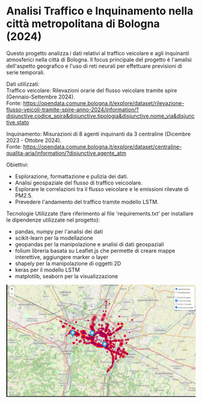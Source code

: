 # **Analisi Traffico e Inquinamento nella città metropolitana di Bologna (2024)**

Questo progetto analizza i dati relativi al traffico veicolare e agli inquinanti atmosferici nella città di Bologna.
Il focus principale del progetto è l'amalisi dell'aspetto geografico e l'uso di reti neurali per effettuare previsioni di serie temporali.

Dati utilizzati:  
Traffico veicolare: Rilevazioni orarie del flusso veicolare tramite spire (Gennaio-Settembre 2024).  
Fonte: https://opendata.comune.bologna.it/explore/dataset/rilevazione-flusso-veicoli-tramite-spire-anno-2024/information/?disjunctive.codice_spira&disjunctive.tipologia&disjunctive.nome_via&disjunctive.stato

Inquinamento: Misurazioni di 8 agenti inquinanti da 3 centraline (Dicembre 2023 - Ottobre 2024).  
Fonte: https://opendata.comune.bologna.it/explore/dataset/centraline-qualita-aria/information/?disjunctive.agente_atm

Obiettivi:  
- Esplorazione, formattazione e pulizia dei dati.
- Analisi geospaziale del flusso di traffico veicoolare.
- Esplorare le correlazioni tra il flusso veicolare e le emissioni rilevate di PM2.5.
- Prevedere l'andamento del traffico tramite modello LSTM.

Tecnologie Utilizzate (fare riferimento al file 'requirements.txt' per installare le dipendenze utilizzate nel progetto):  
- pandas, numpy per l'analisi dei dati  
- scikit-learn per la modellazione  
- geopandas per la manipolazione e analisi di dati geospaziali  
- folium libreria basata su Leaflet.js che permette di creare mappe interettive, aggiungere marker o layer  
- shapely per la manipolazione di oggetti 2D  
- keras per il modello LSTM  
- matplotlib, seaborn per la visualizzazione


![Mappa delle spire realizzata con folium](foliumap.png)
